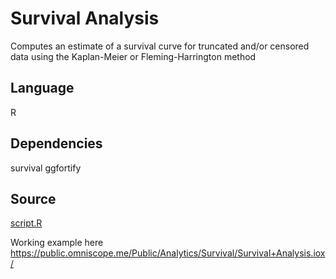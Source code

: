 # Survival Analysis

Computes an estimate of a survival curve for truncated and/or censored data using the Kaplan-Meier or Fleming-Harrington method

## Language
R

## Dependencies
survival ggfortify

## Source
[script.R](https://github.com/visokio/omniscope-custom-blocks/blob/master/Analytics/Survival/script.R)


Working example here https://public.omniscope.me/Public/Analytics/Survival/Survival+Analysis.iox/
